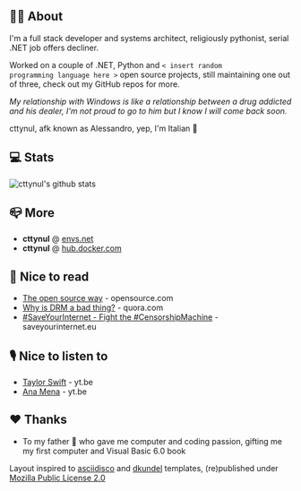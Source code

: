 ## 👨‍💻 About
I'm a full stack developer and systems architect, religiously pythonist, serial .NET job offers decliner.

Worked on a couple of .NET, Python and <code>< insert random programming language here ></code> open source projects, still maintaining one out of three, check out my GitHub repos for more.
        
<i>My relationship with Windows is like a relationship between a drug addicted and his dealer, I'm not proud to go to him but I know I will come back soon.</i>

cttynul, afk known as Alessandro, yep, I'm Italian 🍕

## 💻 Stats
![cttynul's github stats](https://github-readme-stats.vercel.app/api/top-langs/?username=cttynul&layout=compact&hide=scheme&langs_count=4)

## 📪 More
- **cttynul** @ [envs.net](https://envs.net/~cttynul/)
- **cttynul** @ [hub.docker.com](https://hub.docker.com/u/cttynul)

## 📰 Nice to read
<ul>
            <li><a href="https://opensource.com/open-source-way" rel="nofollow">The open source way</a> - opensource.com</li>
            <li><a href="https://www.quora.com/Why-is-DRM-a-bad-thing" rel="nofollow">Why is DRM a bad thing?</a> - quora.com</li>
            <li><a href="https://saveyourinternet.eu/" rel="nofollow">#SaveYourInternet - Fight the #CensorshipMachine</a> - saveyourinternet.eu</li>        
</ul>
        
## 🎙️ Nice to listen to
<ul>
            <li><a href="https://www.youtube.com/channel/UCqECaJ8Gagnn7YCbPEzWH6g" rel="nofollow">Taylor Swift</a> - yt.be</li>
            <li><a href="https://www.youtube.com/channel/UCL2Z6dm0rDoV_er7y30TuRw" rel="nofollow">Ana Mena</a> - yt.be</li>
</ul>

## ❤️ Thanks
<ul>
          <li>To <content class="thanks">my father</content> 👨‍ who gave me computer and coding passion, gifting me my first computer and Visual Basic 6.0 book</li>
</ul>        

<p>Layout inspired to <a href=https://github.com/asciidisco/about.me>asciidisco</a> and <a href="https://github.com/dkundel/about-me">dkundel</a> templates, (re)published under <a href="https://github.com/cttynul/cttynul.github.io/blob/master/LICENSE">Mozilla Public License 2.0</a></p>
